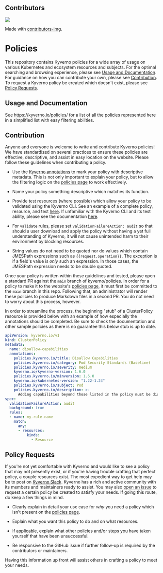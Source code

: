 ## Contributors
<a href="https://github.com/kyverno/policies/graphs/contributors">
  <img src="https://contrib.rocks/image?repo=kyverno/policies" />
</a>

Made with [contributors-img](https://contrib.rocks).

# Policies

This repository contains Kyverno policies for a wide array of usage on various Kubernetes and ecosystem resources and subjects. For the optimal searching and browsing experience, please see [Usage and Documentation](#usage-and-documentation). For guidance on how you can contribute your own, please see [Contribution](#contribution). To request a Kyverno policy be created which doesn't exist, please see [Policy Requests](#policy-requests).

## Usage and Documentation

See https://kyverno.io/policies/ for a list of all the policies represented here in a simplified list with easy filtering abilities.

## Contribution

Anyone and everyone is welcome to write and contribute Kyverno policies! We have standardized on several practices to ensure these policies are effective, descriptive, and assist in easy location on the website. Please follow these guidelines when contributing a policy.

* Use the [Kyverno annotations](https://github.com/kyverno/policies/wiki/Kyverno-annotations) to mark your policy with descriptive metadata. This is not only important to explain your policy, but to allow the filtering logic on the [policies page](https://kyverno.io/policies/) to work effectively.

* Name your policy something descriptive which matches its function.

* Provide test resources (where possible) which allow your policy to be validated using the Kyverno CLI. See an example of a complete policy, resource, and test [here](https://github.com/kyverno/policies/tree/main/pod-security/baseline/disallow-adding-capabilities). If unfamiliar with the Kyverno CLI and its test ability, please see the documentation [here](https://kyverno.io/docs/testing-policies/).

* For `validate` rules, please set `validationFailureAction: audit` so that should a user download and apply the policy without having a yet full understanding of Kyverno, it will not cause unintended harm to their environment by blocking resources.

* String values do not need to be quoted nor do values which contain JMESPath expressions such as `{{request.operation}}`. The exception is if a field's value is *only* such an expression. In those cases, the JMESPath expression needs to be double quoted.

Once your policy is written within these guidelines and tested, please open a standard PR against the `main` branch of kyverno/policies. In order for a policy to make it to the website's [policies page](https://kyverno.io/policies/), it must first be committed to the `main` branch in this repo. Following that, an administrator will render these policies to produce Markdown files in a second PR. You do not need to worry about this process, however.

In order to streamline the process, the beginning "stub" of a ClusterPolicy resource is provided below with an example of how especially the annotations should be completed. Be sure to check the documentation and other sample policies as there is no guarantee this below stub is up to date.

```yaml
apiVersion: kyverno.io/v1
kind: ClusterPolicy
metadata:
  name: disallow-capabilities
  annotations:
    policies.kyverno.io/title: Disallow Capabilities
    policies.kyverno.io/category: Pod Security Standards (Baseline)
    policies.kyverno.io/severity: medium
    kyverno.io/kyverno-version: 1.6.0
    policies.kyverno.io/minversion: 1.6.0
    kyverno.io/kubernetes-version: "1.22-1.23"
    policies.kyverno.io/subject: Pod
    policies.kyverno.io/description: >-
      Adding capabilities beyond those listed in the policy must be disallowed.
spec:
  validationFailureAction: audit
  background: true
  rules:
  - name: my-rule-name
    match:
      any:
      - resources:
          kinds:
            - Resource
```

## Policy Requests

If you're not yet comfortable with Kyverno and would like to see a policy that may not presently exist, or if you're having trouble crafting that perfect policy, a couple resources exist. The most expedient way to get help may be to post on [Kyverno Slack](https://kyverno.io/community/). Kyverno has a rich and active community with its members and maintainers ready to assist. You may also [open an issue](https://github.com/kyverno/policies/issues) to request a certain policy be created to satisfy your needs. If going this route, do keep a few things in mind.

* Clearly explain in detail your use case for *why* you need a policy which isn't present on the [policies page](https://kyverno.io/policies/).

* Explain what you want this policy to do and on what resources.

* If applicable, explain what other policies and/or steps you have taken yourself that have been unsuccessful.

* Be responsive to the GitHub issue if further follow-up is required by the contributors or maintainers.

Having this information up front will assist others in crafting a policy to meet your needs.

